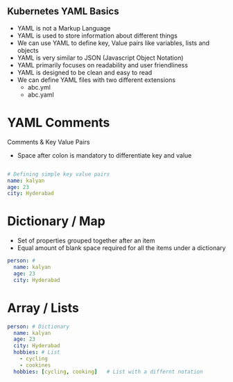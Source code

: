 ## Kubernetes YAML Basics
- YAML is not a Markup Language
- YAML is used to store information about different things
- We can use YAML  to define key, Value pairs like variables, lists and objects
- YAML is very similar to JSON (Javascript Object Notation)
- YAML primarily focuses on readability and user friendliness
- YAML is designed to be clean and easy to read
- We can define YAML files with two different extensions
    - abc.yml
    - abc.yaml


# YAML Comments
Comments & Key Value Pairs
- Space after colon is mandatory to differentiate key and value

```yml

# Defining simple key value pairs
name: kalyan
age: 23
city: Hyderabad

```
# Dictionary / Map
- Set of properties grouped together after an item
- Equal amount of blank space required for all the items under a dictionary

```yml
person: # 
  name: kalyan
  age: 23
  city: Hyderabad
```

#  Array / Lists

```yml
person: # Dictionary
  name: kalyan
  age: 23
  city: Hyderabad
  hobbies: # List  
    - cycling
    - cookines
  hobbies: [cycling, cooking]   # List with a differnt notation  
  
